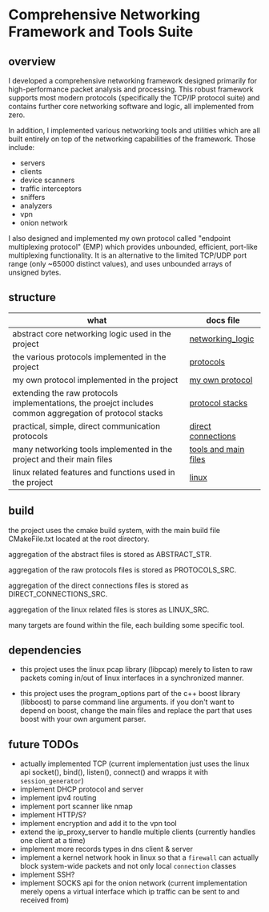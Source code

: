 # Comprehensive Networking Framework and Tools Suite

## overview
I developed a comprehensive networking framework designed primarily for high-performance packet analysis and processing.
This robust framework supports most modern protocols (specifically the TCP/IP protocol suite) and contains further core networking software and logic, all implemented from zero.

In addition, I implemented various networking tools and utilities which are all built entirely on top of the networking capabilities of the framework. Those include:
* servers
* clients
* device scanners
* traffic interceptors
* sniffers
* analyzers
* vpn
* onion network

I also designed and implemented my own protocol called "endpoint multiplexing protocol" (EMP) which provides unbounded, efficient, port-like multiplexing functionality.
It is an alternative to the limited TCP/UDP port range (only ~65000 distinct values), and uses unbounded arrays of unsigned bytes.

## structure

| what                                                                                                    | docs file                                        |
|---------------------------------------------------------------------------------------------------------|--------------------------------------------------|
| abstract core networking logic used in the project                                                      | [networking_logic](docs/networking_logic.md)     |
| the various protocols implemented in the project                                                        | [protocols](docs/protocols.md)                   |
| my own protocol implemented in the project                                                              | [my own protocol](docs/my_own_protocol.md)       |  
| extending the raw protocols implementations, the proejct includes common aggregation of protocol stacks | [protocol stacks](docs/protocol_stacks.md)       |
| practical, simple, direct communication protocols                                                       | [direct connections](docs/direct_connections.md) |
| many networking tools implemented in the project and their main files                                   | [tools and main files](docs/tools_and_main.md)   |
| linux related features and functions used in the project                                                | [linux](docs/linux_related.md)                   |

## build

the project uses the cmake build system, with the main build file CMakeFile.txt located at the root directory.

aggregation of the abstract files is stored as ABSTRACT_STR.

aggregation of the raw protocols files is stored as PROTOCOLS_SRC.

aggregation of the direct connections files is stored as DIRECT_CONNECTIONS_SRC.

aggregation of the linux related files is stores as LINUX_SRC.

many targets are found within the file, each building some specific tool.

## dependencies

* this project uses the linux pcap library (libpcap) merely to listen to raw packets coming in/out of linux interfaces
  in a synchronized manner.

* this project uses the program_options part of the c++ boost library (libboost) to parse command line arguments.
  if you don't want to depend on boost, change the main files and replace the part that uses boost with your own
  argument parser.

## future TODOs
* actually implemented TCP (current implementation just uses the linux api socket(), bind(), listen(), connect() and wrapps it with `session_generator`)
* implement DHCP protocol and server
* implement ipv4 routing
* implement port scanner like nmap
* implement HTTP/S?
* implement encryption and add it to the vpn tool
* extend the ip_proxy_server to handle multiple clients (currently handles one client at a time)
* implement more records types in dns client & server
* implement a kernel network hook in linux so that a `firewall` can actually block system-wide packets and not only local `connection` classes
* implement SSH?
* implement SOCKS api for the onion network (current implementation merely opens a virtual interface which ip traffic can be sent to and received from)
